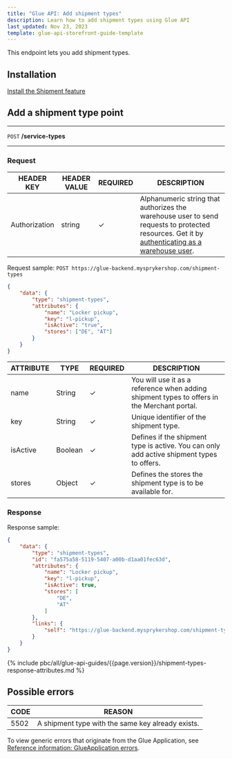 ```yaml
---
title: "Glue API: Add shipment types"
description: Learn how to add shipment types using Glue API
last_updated: Nov 23, 2023
template: glue-api-storefront-guide-template
---
```


This endpoint lets you add shipment types.

## Installation

[Install the Shipment feature](/docs/pbc/all/carrier-management/{{page.version}}/base-shop/install-and-upgrade/install-features/install-the-shipment-feature.html)

## Add a shipment type point

***
`POST` **/service-types**
***

### Request

| HEADER KEY | HEADER VALUE | REQUIRED | DESCRIPTION |
|-|-|-|-|
| Authorization | string | &check; | Alphanumeric string that authorizes the warehouse user to send requests to protected resources. Get it by [authenticating as a warehouse user](/docs/pbc/all/warehouse-management-system/{{page.version}}/unified-commerce/manage-using-glue-api/glue-api-authenticate-as-a-warehouse-user.html). |

Request sample: `POST https://glue-backend.mysprykershop.com/shipment-types`
```json
{
    "data": {
        "type": "shipment-types",
        "attributes": {
            "name": "Locker pickup",
            "key": "l-pickup",
            "isActive": "true",
            "stores": ["DE", "AT"]
        }
    }
}
```

| ATTRIBUTE | TYPE | REQUIRED | DESCRIPTION |
| --- | --- | --- | --- |
| name | String | &check; | You will use it as a reference when adding shipment types to offers in the Merchant portal. |
| key | String | &check; | Unique identifier of the shipment type. |
| isActive | Boolean | &check; | Defines if the shipment type is active. You can only add active shipment types to offers. |
| stores | Object | &check; | Defines the stores the shipment type is to be available for. |


### Response

Response sample:
```json
{
    "data": {
        "type": "shipment-types",
        "id": "fa575a58-5119-5407-a00b-d1aa01fec63d",
        "attributes": {
            "name": "Locker pickup",
            "key": "l-pickup",
            "isActive": true,
            "stores": [
                "DE",
                "AT"
            ]
        },
        "links": {
            "self": "https://glue-backend.mysprykershop.com/shipment-types/fa575a58-5119-5407-a00b-d1aa01fec63d"
        }
    }
}
```

{% include pbc/all/glue-api-guides/{{page.version}}/shipment-types-response-attributes.md %} <!-- To edit, see /_includes/pbc/all/glue-api-guides/{{page.version}}/shipment-types-response-attributes.md -->


## Possible errors

| CODE  | REASON |
| --- | --- |
| 5502 | A shipment type with the same key already exists. |


To view generic errors that originate from the Glue Application, see [Reference information: GlueApplication errors](/docs/dg/dev/glue-api/{{page.version}}/reference-information-glueapplication-errors.html).
